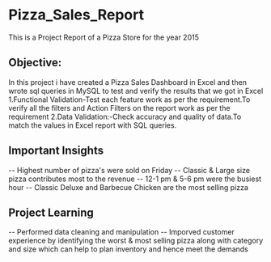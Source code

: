 # Pizza_Sales_Report
This is a Project Report of a Pizza Store for the year 2015

## Objective:
In this project i have created a Pizza Sales Dashboard in Excel and then wrote sql queries in MySQL to test and verify the results that we got in Excel
1.Functional Validation-Test each feature work as per the requirement.To verify all the filters and Action Filters on the report work as per the requirement
2.Data Validation:-Check accuracy and quality of data.To match the values in Excel report with SQL queries.

## Important Insights
-- Highest number of pizza's were sold on Friday
-- Classic & Large size pizza contributes most to the revenue
-- 12-1 pm & 5-6 pm were the busiest hour
-- Classic Deluxe and Barbecue Chicken are the most selling pizza

## Project Learning
-- Performed data cleaning and manipulation
-- Imporved customer experience by identifying the worst & most selling pizza along with category and size which can help to plan inventory and hence meet the demands
